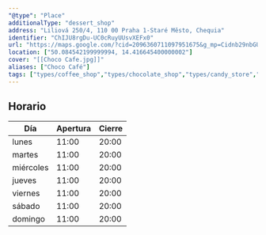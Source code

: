 ```yaml
---
"@type": "Place"
additionalType: "dessert_shop"
address: "Liliová 250/4, 110 00 Praha 1-Staré Město, Chequia"
identifier: "ChIJU8rgDu-UC0cRuyUUsvXEFx0"
url: "https://maps.google.com/?cid=2096360711097951675&g_mp=Cidnb29nbGUubWFwcy5wbGFjZXMudjEuUGxhY2VzLlNlYXJjaFRleHQQABgEIAA"
location: ["50.084542199999994, 14.416645400000002"]
cover: "[[Choco Cafe.jpg]]"
aliases: ["Choco Café"]
tags: ["types/coffee_shop","types/chocolate_shop","types/candy_store","types/chocolate_factory","types/bakery","types/cafe","types/dessert_shop","types/confectionery","types/food_store","types/food","types/point_of_interest","types/store","types/establishment"]
---
```


## Horario

| Día  | Apertura  | Cierre  |
|---|---|---|
| lunes | 11:00 | 20:00 |
| martes | 11:00 | 20:00 |
| miércoles | 11:00 | 20:00 |
| jueves | 11:00 | 20:00 |
| viernes | 11:00 | 20:00 |
| sábado | 11:00 | 20:00 |
| domingo | 11:00 | 20:00 |